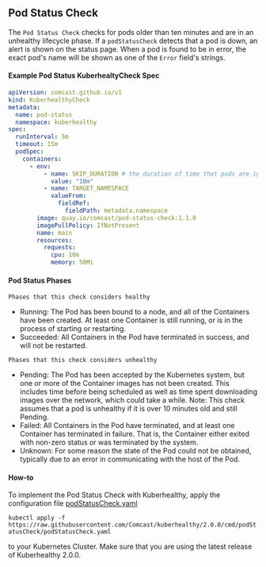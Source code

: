 ## Pod Status Check

The `Pod Status Check` checks for pods older than ten minutes and are in an unhealthy lifecycle phase.  If a
`podStatusCheck` detects that a pod is down, an alert is shown on the status page. When a pod is found to be in error, 
the exact pod's name will be shown as one of the `Error` field's strings.


#### Example Pod Status KuberhealtyCheck Spec
```yaml
apiVersion: comcast.github.io/v1
kind: KuberhealthyCheck
metadata:
  name: pod-status
  namespace: kuberhealthy
spec:
  runInterval: 5m
  timeout: 15m
  podSpec:
    containers:
      - env:
          - name: SKIP_DURATION # the duration of time that pods are ignored for after being created
            value: "10m"
          - name: TARGET_NAMESPACE
            valueFrom:
              fieldRef:
                fieldPath: metadata.namespace
        image: quay.io/comcast/pod-status-check:1.1.0
        imagePullPolicy: IfNotPresent
        name: main
        resources:
          requests:
            cpu: 10m
            memory: 50Mi
```

#### Pod Status Phases
`Phases that this check considers healthy`
- Running:  The Pod has been bound to a node, and all of the Containers have been created. At least one Container is still running, or is in the process of starting or restarting.
- Succeeded:  All Containers in the Pod have terminated in success, and will not be restarted.

`Phases that this check considers unhealthy`
- Pending:  The Pod has been accepted by the Kubernetes system, but one or more of the Container images has not been created. This includes time before being scheduled as well as time spent downloading images over the network, which could take a while.
Note: This check assumes that a pod is unhealthy if it is over 10 minutes old and still Pending. 
- Failed:  All Containers in the Pod have terminated, and at least one Container has terminated in failure. That is, the Container either exited with non-zero status or was terminated by the system.
- Unknown:  For some reason the state of the Pod could not be obtained, typically due to an error in communicating with the host of the Pod.


#### How-to
To implement the Pod Status Check with Kuberhealthy, apply the configuration file [podStatusCheck.yaml](podStatusCheck.yaml)

`kubectl apply -f https://raw.githubusercontent.com/Comcast/kuberhealthy/2.0.0/cmd/podStatusCheck/podStatusCheck.yaml`

to your Kubernetes Cluster.  Make sure that you are using the latest release of Kuberhealthy 2.0.0.

